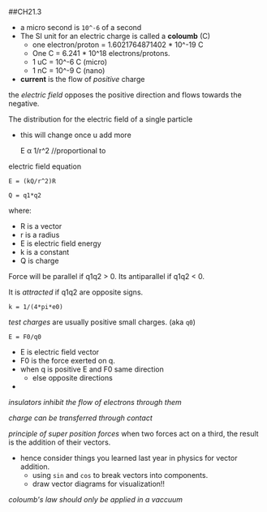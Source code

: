 ##CH21.3

- a micro second is `10^-6` of a second
- The SI unit for an electric charge is called a **coloumb** (C)
  - one electron/proton = 1.6021764871402 * 10^-19 C
  - One C = 6.241 * 10^18 electrons/protons.
  - 1 uC = 10^-6 C (micro)
  - 1 nC = 10^-9 C (nano)
- **current** is the flow of *positive* charge

the *electric field* opposes the positive direction and flows towards the negative.

The distribution for the electric field of a single particle
- this will change once u add more

    E α 1/r^2 //proportional to

electric field equation

    E = (kQ/r^2)R

    Q = q1*q2

where:
- R is a vector
- r is a radius
- E is electric field energy
- k is a constant
- Q is charge

Force will be parallel if q1q2 > 0. Its antiparallel if q1q2 < 0.

It is *attracted* if q1q2 are opposite signs.

    k = 1/(4*pi*e0)

*test charges* are usually positive small charges. (aka `q0`)

    E = F0/q0

- E is electric field vector
- F0 is the force exerted on q.
- when q is positive E and F0 same direction
  - else opposite directions
- 

*insulators inhibit the flow of electrons through them*

*charge can be transferred through contact*

*principle of super position forces* when two forces act on a third, the result is the addition of their vectors.
- hence consider things you learned last year in physics for vector addition.
  - using `sin` and `cos` to break vectors into components.
  - draw vector diagrams for visualization!!

*coloumb's law should only be applied in a vaccuum*

